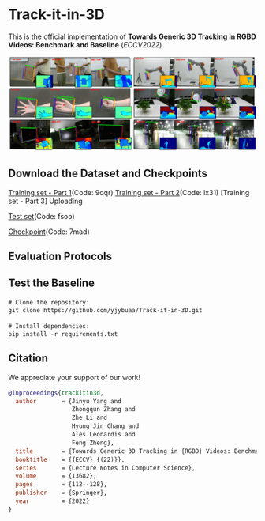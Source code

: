 # Track-it-in-3D
This is the official implementation of __Towards Generic 3D Tracking in RGBD Videos: Benchmark and Baseline__ (*ECCV2022*).

![image](https://github.com/yjybuaa/Track-it-in-3D/blob/main/3doverview.png)

## Download the Dataset and Checkpoints
[Training set - Part 1](https://pan.baidu.com/s/1i1RM1bbwaY0oL31t5jPz_w)(Code: 9qqr)
[Training set - Part 2](https://pan.baidu.com/s/1moEQbwIoNnGPCqorEgqt-A)(Code: lx31)
[Training set - Part 3] Uploading

[Test set](https://pan.baidu.com/s/1rd045PJ-N3TYlS82L7sjZQ)(Code: fsoo)

[Checkpoint](https://pan.baidu.com/s/1r1LtXA-SE3zzEMk2SSBjTA)(Code: 7mad)

## Evaluation Protocols



## Test the Baseline

```shell
# Clone the repository:
git clone https://github.com/yjybuaa/Track-it-in-3D.git

# Install dependencies: 
pip install -r requirements.txt

```

## Citation
We appreciate your support of our work!
```bibtex
@inproceedings{trackitin3d,
  author       = {Jinyu Yang and
                  Zhongqun Zhang and
                  Zhe Li and
                  Hyung Jin Chang and
                  Ales Leonardis and
                  Feng Zheng},
  title        = {Towards Generic 3D Tracking in {RGBD} Videos: Benchmark and Baseline},
  booktitle    = {{ECCV} {(22)}},
  series       = {Lecture Notes in Computer Science},
  volume       = {13682},
  pages        = {112--128},
  publisher    = {Springer},
  year         = {2022}
}
